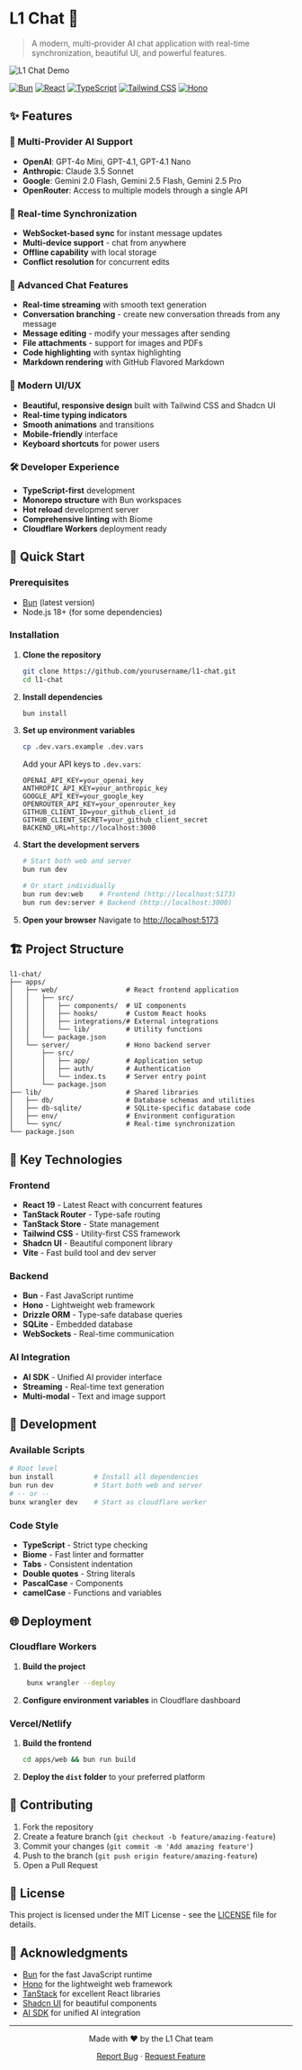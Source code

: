# L1 Chat 💬

> A modern, multi-provider AI chat application with real-time synchronization, beautiful UI, and powerful features.

![L1 Chat Demo](./screenshot.png)

[![Bun](https://img.shields.io/badge/Bun-000000?style=for-the-badge&logo=bun&logoColor=white)](https://bun.sh/)
[![React](https://img.shields.io/badge/React-20232A?style=for-the-badge&logo=react&logoColor=61DAFB)](https://reactjs.org/)
[![TypeScript](https://img.shields.io/badge/TypeScript-007ACC?style=for-the-badge&logo=typescript&logoColor=white)](https://www.typescriptlang.org/)
[![Tailwind CSS](https://img.shields.io/badge/Tailwind_CSS-38B2AC?style=for-the-badge&logo=tailwind-css&logoColor=white)](https://tailwindcss.com/)
[![Hono](https://img.shields.io/badge/Hono-000000?style=for-the-badge&logo=hono&logoColor=white)](https://hono.dev/)

## ✨ Features

### 🤖 Multi-Provider AI Support
- **OpenAI**: GPT-4o Mini, GPT-4.1, GPT-4.1 Nano
- **Anthropic**: Claude 3.5 Sonnet
- **Google**: Gemini 2.0 Flash, Gemini 2.5 Flash, Gemini 2.5 Pro
- **OpenRouter**: Access to multiple models through a single API

### 🔄 Real-time Synchronization
- **WebSocket-based sync** for instant message updates
- **Multi-device support** - chat from anywhere
- **Offline capability** with local storage
- **Conflict resolution** for concurrent edits

### 💬 Advanced Chat Features
- **Real-time streaming** with smooth text generation
- **Conversation branching** - create new conversation threads from any message
- **Message editing** - modify your messages after sending
- **File attachments** - support for images and PDFs
- **Code highlighting** with syntax highlighting
- **Markdown rendering** with GitHub Flavored Markdown

### 🎨 Modern UI/UX
- **Beautiful, responsive design** built with Tailwind CSS and Shadcn UI
- **Real-time typing indicators**
- **Smooth animations** and transitions
- **Mobile-friendly** interface
- **Keyboard shortcuts** for power users

### 🛠️ Developer Experience
- **TypeScript-first** development
- **Monorepo structure** with Bun workspaces
- **Hot reload** development server
- **Comprehensive linting** with Biome
- **Cloudflare Workers** deployment ready

## 🚀 Quick Start

### Prerequisites
- [Bun](https://bun.sh/) (latest version)
- Node.js 18+ (for some dependencies)

### Installation

1. **Clone the repository**
   ```bash
   git clone https://github.com/yourusername/l1-chat.git
   cd l1-chat
   ```

2. **Install dependencies**
   ```bash
   bun install
   ```

3. **Set up environment variables**
   ```bash
   cp .dev.vars.example .dev.vars
   ```
   
   Add your API keys to `.dev.vars`:
   ```env
   OPENAI_API_KEY=your_openai_key
   ANTHROPIC_API_KEY=your_anthropic_key
   GOOGLE_API_KEY=your_google_key
   OPENROUTER_API_KEY=your_openrouter_key
   GITHUB_CLIENT_ID=your_github_client_id
   GITHUB_CLIENT_SECRET=your_github_client_secret
   BACKEND_URL=http://localhost:3000
   ```

4. **Start the development servers**
   ```bash
   # Start both web and server
   bun run dev
   
   # Or start individually
   bun run dev:web    # Frontend (http://localhost:5173)
   bun run dev:server # Backend (http://localhost:3000)
   ```

5. **Open your browser**
   Navigate to [http://localhost:5173](http://localhost:5173)

## 🏗️ Project Structure

```
l1-chat/
├── apps/
│   ├── web/                 # React frontend application
│   │   ├── src/
│   │   │   ├── components/  # UI components
│   │   │   ├── hooks/       # Custom React hooks
│   │   │   ├── integrations/# External integrations
│   │   │   └── lib/         # Utility functions
│   │   └── package.json
│   └── server/              # Hono backend server
│       ├── src/
│       │   ├── app/         # Application setup
│       │   ├── auth/        # Authentication
│       │   └── index.ts     # Server entry point
│       └── package.json
├── lib/                     # Shared libraries
│   ├── db/                  # Database schemas and utilities
│   ├── db-sqlite/           # SQLite-specific database code
│   ├── env/                 # Environment configuration
│   └── sync/                # Real-time synchronization
└── package.json
```

## 🎯 Key Technologies

### Frontend
- **React 19** - Latest React with concurrent features
- **TanStack Router** - Type-safe routing
- **TanStack Store** - State management
- **Tailwind CSS** - Utility-first CSS framework
- **Shadcn UI** - Beautiful component library
- **Vite** - Fast build tool and dev server

### Backend
- **Bun** - Fast JavaScript runtime
- **Hono** - Lightweight web framework
- **Drizzle ORM** - Type-safe database queries
- **SQLite** - Embedded database
- **WebSockets** - Real-time communication

### AI Integration
- **AI SDK** - Unified AI provider interface
- **Streaming** - Real-time text generation
- **Multi-modal** - Text and image support

## 🔧 Development

### Available Scripts

```bash
# Root level
bun install          # Install all dependencies
bun run dev          # Start both web and server
# -- or --
bunx wrangler dev    # Start as cloudflare worker

```

### Code Style

- **TypeScript** - Strict type checking
- **Biome** - Fast linter and formatter
- **Tabs** - Consistent indentation
- **Double quotes** - String literals
- **PascalCase** - Components
- **camelCase** - Functions and variables

## 🌐 Deployment

### Cloudflare Workers

1. **Build the project**
   ```bash
    bunx wrangler --deploy
   ```

3. **Configure environment variables** in Cloudflare dashboard

### Vercel/Netlify

1. **Build the frontend**
   ```bash
   cd apps/web && bun run build
   ```

2. **Deploy the `dist` folder** to your preferred platform

## 🤝 Contributing

1. Fork the repository
2. Create a feature branch (`git checkout -b feature/amazing-feature`)
3. Commit your changes (`git commit -m 'Add amazing feature'`)
4. Push to the branch (`git push origin feature/amazing-feature`)
5. Open a Pull Request

## 📝 License

This project is licensed under the MIT License - see the [LICENSE](LICENSE) file for details.

## 🙏 Acknowledgments

- [Bun](https://bun.sh/) for the fast JavaScript runtime
- [Hono](https://hono.dev/) for the lightweight web framework
- [TanStack](https://tanstack.com/) for excellent React libraries
- [Shadcn UI](https://ui.shadcn.com/) for beautiful components
- [AI SDK](https://sdk.vercel.ai/) for unified AI integration

---

<div align="center">
  <p>Made with ❤️ by the L1 Chat team</p>
  <p>
    <a href="https://github.com/yourusername/l1-chat/issues">Report Bug</a>
    ·
    <a href="https://github.com/yourusername/l1-chat/issues">Request Feature</a>
  </p>
</div>
